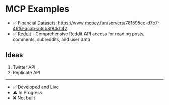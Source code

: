 # MCP Examples

- ✅ [Financial Datasets](https://financialdatasets.ai): https://www.mcpay.fun/servers/781595ee-d7b7-46f6-acab-a3cb8f84d142
- ✅ [Reddit](reddit/) - Comprehensive Reddit API access for reading posts, comments, subreddits, and user data


## Ideas

1. Twitter API
2. Replicate API


---

- ✅ Developed and Live
- ⚠️ In Progress
- ❌ Not built
